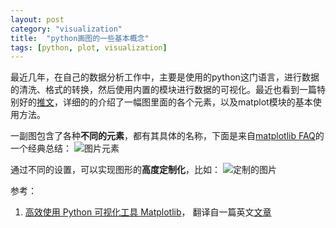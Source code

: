 ```yaml
---
layout: post
category: "visualization"
title:  "python画图的一些基本概念"
tags: [python, plot, visualization]
---
```


最近几年，在自己的数据分析工作中，主要是使用的python这门语言，进行数据的清洗、格式的转换，然后使用内置的模块进行数据的可视化。最近也看到一篇特别好的[推文](https://mp.weixin.qq.com/s/N7xfGXRJXK0UyOIfR-GBUQ)，详细的的介绍了一幅图里面的各个元素，以及matplot模块的基本使用方法。

一副图包含了各种**不同的元素**，都有其具体的名称，下面是来自[matplotlib FAQ](https://matplotlib.org/faq/usage_faq.html)的一个经典总结：
![图片元素](https://matplotlib.org/_images/sphx_glr_anatomy_001.png)


通过不同的设置，可以实现图形的**高度定制化**，比如：
![定制的图片](http://pbpython.com/images/matplotlib-pbpython-example.png)


参考：

1. [高效使用 Python 可视化工具 Matplotlib](https://mp.weixin.qq.com/s/N7xfGXRJXK0UyOIfR-GBUQ)， 翻译自一篇英文[文章](http://pbpython.com/effective-matplotlib.html)